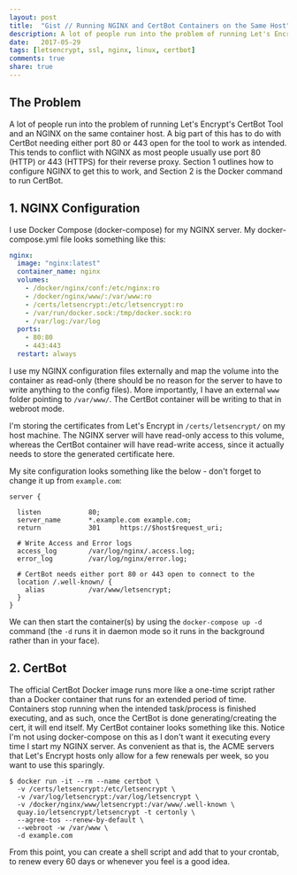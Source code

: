 ```yaml
---
layout: post
title:  "Gist // Running NGINX and CertBot Containers on the Same Host"
description: A lot of people run into the problem of running Let's Encrypt's CertBot Tool and an NGINX on the same container host. A big part of this has to do with CertBot needing either port 80 or 443 open for the tool  to work as intended. This tends to conflict with NGINX as most people usually use port 80 (HTTP) or 443 (HTTPS) for their reverse proxy. Section 1 outlines how to configure NGINX to get this to work, and Section 2 is the Docker command to run CertBot.
date:   2017-05-29
tags: [letsencrypt, ssl, nginx, linux, certbot]
comments: true
share: true
---
```


## The Problem

A lot of people run into the problem of running Let's Encrypt's CertBot Tool and an NGINX on the same container host. A big part of this has to do with CertBot needing either port 80 or 443 open for the tool  to work as intended. This tends to conflict with NGINX as most people usually use port 80 (HTTP) or 443 (HTTPS) for their reverse proxy. Section 1 outlines how to configure NGINX to get this to work, and Section 2 is the Docker command to run CertBot.

## 1. NGINX Configuration

I use Docker Compose (docker-compose) for my NGINX server. My docker-compose.yml file looks something like this:

```yaml
nginx:
  image: "nginx:latest"
  container_name: nginx
  volumes:
    - /docker/nginx/conf:/etc/nginx:ro
    - /docker/nginx/www/:/var/www:ro
    - /certs/letsencrypt:/etc/letsencrypt:ro
    - /var/run/docker.sock:/tmp/docker.sock:ro
    - /var/log:/var/log
  ports:
    - 80:80
    - 443:443
  restart: always
```

I use my NGINX configuration files externally and map the volume into the container as read-only (there should be no reason for the server to have to write anything to the config files). More importantly, I have an external `www` folder pointing to `/var/www/`. The CertBot container will be writing to that in webroot mode.

I'm storing the certificates from Let's Encrypt in `/certs/letsencrypt/` on my host machine. The NGINX server will have read-only access to this volume, whereas the CertBot container will have read-write access, since it actually needs to store the generated certificate here.

My site configuration looks something like the below - don't forget to change it up from `example.com`:

```nginx
server {

  listen            80;
  server_name       *.example.com example.com;
  return            301     https://$host$request_uri;

  # Write Access and Error logs
  access_log        /var/log/nginx/.access.log;
  error_log         /var/log/nginx/error.log;

  # CertBot needs either port 80 or 443 open to connect to the
  location /.well-known/ {
    alias           /var/www/letsencrypt;
  }
}
```

We can then start the container(s) by using the `docker-compose up -d` command (the `-d` runs it in daemon mode so it runs in the background rather than in your face).

## 2. CertBot

The official CertBot Docker image runs more like a one-time script rather than a Docker container that runs for an extended period of time. Containers stop running when the intended task/process is finished executing, and as such, once the CertBot is done generating/creating the cert, it will end itself. My CertBot container looks something like this. Notice I'm not using docker-compose on this as I don't want it executing every time I start my NGINX server. As convenient as that is, the ACME servers that Let's Encrypt hosts only allow for a few renewals per week, so you want to use this sparingly.

```shell
$ docker run -it --rm --name certbot \
  -v /certs/letsencrypt:/etc/letsencrypt \
  -v /var/log/letsencrypt:/var/log/letsencrypt \
  -v /docker/nginx/www/letsencrypt:/var/www/.well-known \
  quay.io/letsencrypt/letsencrypt -t certonly \
  --agree-tos --renew-by-default \
  --webroot -w /var/www \
  -d example.com
```

From this point, you can create a shell script and add that to your crontab, to renew every 60 days or whenever you feel is a good idea.
